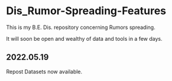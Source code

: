 # Dis_Rumor-Spreading-Features
This is my B.E. Dis. repository concerning Rumors spreading.

It will soon be open and wealthy of data and tools in a few days.

## 2022.05.19
Repost Datasets now available.
